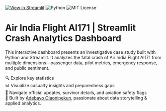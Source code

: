 [![View in Streamlit](https://static.streamlit.io/badges/streamlit_badge_black_white.svg)](https://adebayopeter-air-india-ai171.streamlit.app/)
![Python](https://img.shields.io/badge/Python-3776AB?logo=python&logoColor=white)
![MIT License](https://img.shields.io/badge/License-MIT-yellow.svg)

<!-- Open Graph metadata -->
<meta property="og:title" content="Air India Flight AI171 Crash Analysis | Powered by Streamlit" />
<meta property="og:description" content="A compelling analytics case study—data, visualizations, and emergency insights. Created by Adebayo Olaonipekun." />
<meta property="og:image" content="https://adebayopeter-air-india-ai171.streamlit.app/og_image.png" />
<meta property="og:url" content="https://adebayopeter-air-india-ai171.streamlit.app/" />
<meta name="twitter:card" content="summary_large_image" />

# Air India Flight AI171 | Streamlit Crash Analytics Dashboard

This interactive dashboard presents an investigative case study built with Python and Streamlit. It analyzes the fatal crash of Air India Flight AI171 from multiple dimensions—passenger data, pilot metrics, emergency response, and public sentiment. 

🔍 Explore key statistics  
📊 Visualize casualty insights and preparedness gaps  
📡 Navigate official updates, survivor details, and aviation safety flags  
💬 Built by [Adebayo Olaonipekun](https://www.linkedin.com/in/yourusername), passionate about data storytelling & applied analytics.

